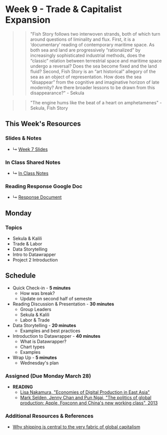 # Week 9 - Trade & Capitalist Expansion

>> "Fish Story follows two interwoven strands, both of which turn around questions of liminality and flux. First, it is a ‘documentary’ reading of contemporary maritime space. As both sea and land are progressively “rationalized” by increasingly sophisticated industrial methods, does the “classic” relation between terrestrial space and maritime space undergo a reversal? Does the sea become fixed and the land fluid? Second, Fish Story is an “art historical” allegory of the sea as an object of representation. How does the sea “disappear” from the cognitive and imaginative horizon of late modernity? Are there broader lessons to be drawn from this disappearance?" - Sekula

>> "The engine hums like the beat of a heart on amphetamenes" - Sekula, Fish Story
## This Week's Resources

### Slides & Notes 
* ↳ [Week 7 Slides](https://docs.google.com/presentation/d/1_9gn0ajXIkcCAYp-FevucsOAIe_d8PmAKUJxAs0dnvI/edit?usp=sharing)
### In Class Shared Notes
* ↳ [In Class Notes](https://docs.google.com/document/d/1v2XqOosts9svJJ-VPiQWGzaDlGUvF5M6oRVBcvclF5c/edit?usp=sharing)
### Reading Response Google Doc
* ↳ [Response Document](https://docs.google.com/document/d/1z9RFLIPTfHzS9kKKNdszuYYRxVgrxREBAZ1X29DAJfs/edit?usp=sharing)

## Monday

### Topics
* Sekula & Kalili
* Trade & Labor
* Data Storytelling
* Intro to Datawrapper
* Project 2 Introduction


## Schedule
* Quick Check-in - __5 minutes__
    * How was break?
    * Update on second half of semeste
* Reading Discussion & Presentation - __30 minutes__
    * Group Leaders 
    * Sekula & Kalili
    * Labor & Trade
* Data Storytelling - __20 minutes__
    * Examples and best practices    
* Introduction to Datawrapper - __40 minutes__
    * What is Datawrapper?
    * Chart types
    * Examples
* Wrap Up -  __5 minutes__
    * Wednesday's plan

### Assigned (**Due Monday March 28**)

* **READING**
    * [Lisa Nakamura, "Economies of Digital Production in East Asia"](http://static1.1.sqspcdn.com/static/f/707453/11409674/1301102745057/Media-Fields-2-Nakamura.pdf?token=XCUcazisBv2ZLAhbvcr58wwJJek%3D)
    * [Mark Selden, Jenny Chan and Pun Ngai, "The politics of global production: Apple, Foxconn and China's new working class", 2013](https://apjjf.org/2013/11/32/Mark-Selden/3981/article.html)


### Additional Resources & References
* [Why shipping is central to the very fabric of global capitalism](https://www.youtube.com/watch?v=NrT9i4GS3fg)